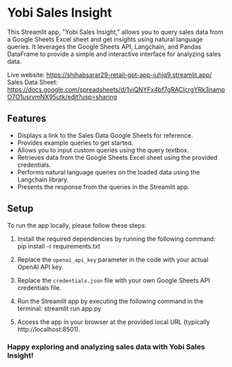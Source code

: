 # Yobi Sales Insight

This Streamlit app, "Yobi Sales Insight," allows you to query sales data from a Google Sheets Excel sheet and get insights using natural language queries. It leverages the Google Sheets API, Langchain, and Pandas DataFrame to provide a simple and interactive interface for analyzing sales data.

Live website: https://shihabsarar29-retail-gpt-app-iuhjq9.streamlit.app/ <br>
Sales Data Sheet: https://docs.google.com/spreadsheets/d/1viQNYFx4bf7gRAClcrgYRk3nampO7O1usrvmNX95utk/edit?usp=sharing


## Features

- Displays a link to the Sales Data Google Sheets for reference.
- Provides example queries to get started.
- Allows you to input custom queries using the query textbox.
- Retrieves data from the Google Sheets Excel sheet using the provided credentials.
- Performs natural language queries on the loaded data using the Langchain library.
- Presents the response from the queries in the Streamlit app.

## Setup

To run the app locally, please follow these steps:

1. Install the required dependencies by running the following command:
   pip install -r requirements.txt

2. Replace the `openai_api_key` parameter in the code with your actual OpenAI API key.

3. Replace the `credentials.json` file with your own Google Sheets API credentials file.

4. Run the Streamlit app by executing the following command in the terminal:
   streamlit run app.py

5. Access the app in your browser at the provided local URL (typically http://localhost:8501).


### Happy exploring and analyzing sales data with Yobi Sales Insight!


